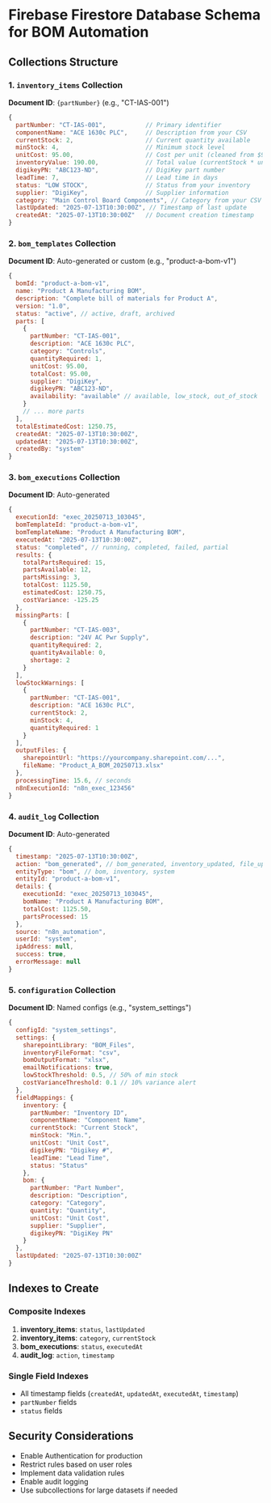# Firebase Firestore Database Schema for BOM Automation

## Collections Structure

### 1. `inventory_items` Collection
**Document ID**: `{partNumber}` (e.g., "CT-IAS-001")

```javascript
{
  partNumber: "CT-IAS-001",           // Primary identifier
  componentName: "ACE 1630c PLC",     // Description from your CSV
  currentStock: 2,                    // Current quantity available
  minStock: 4,                        // Minimum stock level
  unitCost: 95.00,                    // Cost per unit (cleaned from $95.00)
  inventoryValue: 190.00,             // Total value (currentStock * unitCost)
  digikeyPN: "ABC123-ND",             // DigiKey part number
  leadTime: 7,                        // Lead time in days
  status: "LOW STOCK",                // Status from your inventory
  supplier: "DigiKey",                // Supplier information
  category: "Main Control Board Components", // Category from your CSV
  lastUpdated: "2025-07-13T10:30:00Z", // Timestamp of last update
  createdAt: "2025-07-13T10:30:00Z"   // Document creation timestamp
}
```

### 2. `bom_templates` Collection
**Document ID**: Auto-generated or custom (e.g., "product-a-bom-v1")

```javascript
{
  bomId: "product-a-bom-v1",
  name: "Product A Manufacturing BOM",
  description: "Complete bill of materials for Product A",
  version: "1.0",
  status: "active", // active, draft, archived
  parts: [
    {
      partNumber: "CT-IAS-001",
      description: "ACE 1630c PLC", 
      category: "Controls",
      quantityRequired: 1,
      unitCost: 95.00,
      totalCost: 95.00,
      supplier: "DigiKey",
      digikeyPN: "ABC123-ND",
      availability: "available" // available, low_stock, out_of_stock
    }
    // ... more parts
  ],
  totalEstimatedCost: 1250.75,
  createdAt: "2025-07-13T10:30:00Z",
  updatedAt: "2025-07-13T10:30:00Z",
  createdBy: "system"
}
```

### 3. `bom_executions` Collection
**Document ID**: Auto-generated

```javascript
{
  executionId: "exec_20250713_103045",
  bomTemplateId: "product-a-bom-v1",
  bomTemplateName: "Product A Manufacturing BOM",
  executedAt: "2025-07-13T10:30:00Z",
  status: "completed", // running, completed, failed, partial
  results: {
    totalPartsRequired: 15,
    partsAvailable: 12,
    partsMissing: 3,
    totalCost: 1125.50,
    estimatedCost: 1250.75,
    costVariance: -125.25
  },
  missingParts: [
    {
      partNumber: "CT-IAS-003",
      description: "24V AC Pwr Supply",
      quantityRequired: 2,
      quantityAvailable: 0,
      shortage: 2
    }
  ],
  lowStockWarnings: [
    {
      partNumber: "CT-IAS-001",
      description: "ACE 1630c PLC",
      currentStock: 2,
      minStock: 4,
      quantityRequired: 1
    }
  ],
  outputFiles: {
    sharepointUrl: "https://yourcompany.sharepoint.com/...",
    fileName: "Product_A_BOM_20250713.xlsx"
  },
  processingTime: 15.6, // seconds
  n8nExecutionId: "n8n_exec_123456"
}
```

### 4. `audit_log` Collection
**Document ID**: Auto-generated

```javascript
{
  timestamp: "2025-07-13T10:30:00Z",
  action: "bom_generated", // bom_generated, inventory_updated, file_uploaded, etc.
  entityType: "bom", // bom, inventory, system
  entityId: "product-a-bom-v1",
  details: {
    executionId: "exec_20250713_103045",
    bomName: "Product A Manufacturing BOM",
    totalCost: 1125.50,
    partsProcessed: 15
  },
  source: "n8n_automation",
  userId: "system",
  ipAddress: null,
  success: true,
  errorMessage: null
}
```

### 5. `configuration` Collection
**Document ID**: Named configs (e.g., "system_settings")

```javascript
{
  configId: "system_settings",
  settings: {
    sharepointLibrary: "BOM_Files",
    inventoryFileFormat: "csv",
    bomOutputFormat: "xlsx",
    emailNotifications: true,
    lowStockThreshold: 0.5, // 50% of min stock
    costVarianceThreshold: 0.1 // 10% variance alert
  },
  fieldMappings: {
    inventory: {
      partNumber: "Inventory ID",
      componentName: "Component Name",
      currentStock: "Current Stock",
      minStock: "Min.",
      unitCost: "Unit Cost",
      digikeyPN: "Digikey #",
      leadTime: "Lead Time",
      status: "Status"
    },
    bom: {
      partNumber: "Part Number",
      description: "Description",
      category: "Category",
      quantity: "Quantity",
      unitCost: "Unit Cost",
      supplier: "Supplier",
      digikeyPN: "DigiKey PN"
    }
  },
  lastUpdated: "2025-07-13T10:30:00Z"
}
```

## Indexes to Create

### Composite Indexes
1. **inventory_items**: `status`, `lastUpdated`
2. **inventory_items**: `category`, `currentStock`
3. **bom_executions**: `status`, `executedAt`
4. **audit_log**: `action`, `timestamp`

### Single Field Indexes

- All timestamp fields (`createdAt`, `updatedAt`, `executedAt`, `timestamp`)
- `partNumber` fields
- `status` fields

## Security Considerations

- Enable Authentication for production
- Restrict rules based on user roles
- Implement data validation rules
- Enable audit logging
- Use subcollections for large datasets if needed